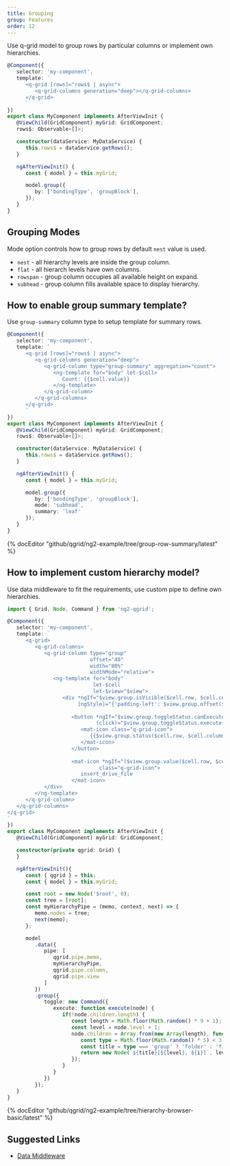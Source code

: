 ```yaml
---
title: Grouping
group: Features
order: 12
---
```


Use q-grid model to group rows by particular columns or implement own hierarchies.

```typescript
@Component({
   selector: 'my-component',
   template: `
      <q-grid [rows]="rows$ | async">
         <q-grid-columns generation="deep"></q-grid-columns>
      </q-grid>
      `
})
export class MyComponent implements AfterViewInit {
   @ViewChild(GridComponent) myGrid: GridComponent;   
   rows$: Observable<[]>;

   constructor(dataService: MyDataService) {
      this.rows$ = dataService.getRows();
   }

   ngAfterViewInit() {
      const { model } = this.myGrid;

      model.group({
         by: ['bondingType', 'groupBlock'],
      });
   }
}
```

## Grouping Modes

Mode option controls how to group rows by default `nest` value is used.

* `nest` - all hierarchy levels are inside the group column.
* `flat` - all hierarch levels have own columns.
* `rowspan` - group column occupies all available height on expand.
* `subhead` - group column fills available space to display hierarchy.

## How to enable group summary template?

Use `group-summary` column type to setup template for summary rows.

```typescript
@Component({
   selector: 'my-component',
   template: `
      <q-grid [rows]="rows$ | async">
         <q-grid-columns generation="deep">
            <q-grid-column type="group-summary" aggregation="count">
               <ng-template for="body" let-$cell>
                  Count: {{$cell.value}}
               </ng-template>
            </q-grid-column>
         </q-grid-columns>
      </q-grid>
      `
})
export class MyComponent implements AfterViewInit {
   @ViewChild(GridComponent) myGrid: GridComponent;
   rows$: Observable<[]>;

   constructor(dataService: MyDataService) {
      this.rows$ = dataService.getRows();
   }

   ngAfterViewInit() {
      const { model } = this.myGrid;

      model.group({         
         by: ['bondingType', 'groupBlock'],
         mode: 'subhead',
         summary: 'leaf'
      });
   }
}
```

{% docEditor "github/qgrid/ng2-example/tree/group-row-summary/latest" %}

## How to implement custom hierarchy model?

Use data middleware to fit the requirements, use custom pipe to define own hierarchies.

```typescript
import { Grid, Node, Command } from 'ng2-qgrid';

@Component({
   selector: 'my-component',
   template: `
      <q-grid>
         <q-grid-columns>
            <q-grid-column type="group"
                           offset="40"
                           width="80%"
                           widthMode="relative">
               <ng-template for="body"
                            let-$cell
                            let-$view="$view">
                  <div *ngIf="$view.group.isVisible($cell.row, $cell.column)"
                       [ngStyle]="{'padding-left': $view.group.offset($cell.row, $cell.column) + 'px'}">
               
                     <button *ngIf="$view.group.toggleStatus.canExecute($cell.row, $cell.column)"
                             (click)="$view.group.toggleStatus.execute($cell.row, $cell.column)">
                        <mat-icon class="q-grid-icon">
                           {{$view.group.status($cell.row, $cell.column) === 'expand' ? 'folder_open' : 'folder'}}
                        </mat-icon>
                     </button>
                     
                     <mat-icon *ngIf="($view.group.value($cell.row, $cell.column)).startsWith('file')"
                              class="q-grid-icon">
                        insert_drive_file
                     </mat-icon>
            </div>
         </ng-template>
      </q-grid-column>
   </q-grid-columns>
</q-grid>
`
})
export class MyComponent implements AfterViewInit {   
   @ViewChild(GridComponent) myGrid: GridComponent;

   constructor(private qgrid: Grid) {
   }

   ngAfterViewInit(){ 
      const { qgrid } = this;
      const { model } = this.myGrid;

      const root = new Node('$root', 0);
      const tree = [root];
      const myHierarchyPipe = (memo, context, next) => {
         memo.nodes = tree;
         next(memo);
      };

      model
         .data({
            pipe: [
               qgrid.pipe.memo,
               myHierarchyPipe,
               qgrid.pipe.column,
               qgrid.pipe.view
            ]
         })
         .group({
            toggle: new Command({
               execute: function execute(node) {
                  if(!node.children.length) {
                     const length = Math.floor(Math.random() * 9 + 1);
                     const level = node.level + 1;
                     node.children = Array.from(new Array(length), function (x, i) {
                        const type = Math.floor(Math.random() * 5) < 3 ? 'group' : 'value';
                        const title = type === 'group' ? 'folder' : 'file';
                        return new Node(`${title}[${level}, ${i}]`, level, type);
                     });
                  }
               }
            })
         });
   }
}
```

{% docEditor "github/qgrid/ng2-example/tree/hierarchy-browser-basic/latest" %}

## Suggested Links

* [Data Middleware](/reference/data-middleware.html)